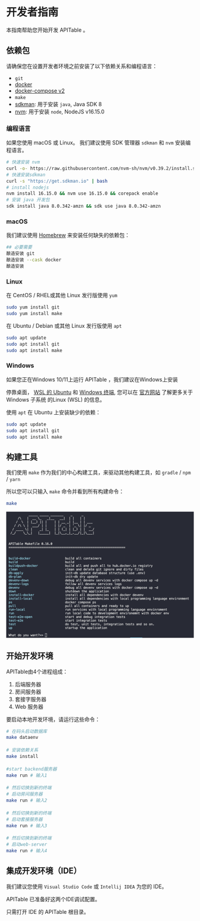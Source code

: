 # 开发者指南

本指南帮助您开始开发 APITable 。

## 依赖包

请确保您在设置开发者环境之前安装了以下依赖关系和编程语言：

- `git`
- [docker](https://docs.docker.com/engine/install/)
- [docker-compose v2](https://docs.docker.com/engine/install/)
- `make`
- [sdkman](https://sdkman.io/): 用于安装 `java`, Java SDK 8
- [nvm](https://github.com/nvm-sh/nvm): 用于安装 `node`, NodeJS v16.15.0


### 编程语言

如果您使用 macOS 或 Linux。 我们建议使用 SDK 管理器 `sdkman` 和 `nvm` 安装编程语言。

```bash
# 快速安装 nvm
curl -o- https://raw.githubusercontent.com/nvm-sh/nvm/v0.39.2/install.sh | bash
# 快速安装sdkman
curl -s "https://get.sdkman.io" | bash
# install nodejs 
nvm install 16.15.0 && nvm use 16.15.0 && corepack enable
# 安装 java 开发包
sdk install java 8.0.342-amzn && sdk use java 8.0.342-amzn
```

### macOS

我们建议使用 [Homebrew](https://brew.sh/) 来安装任何缺失的依赖包：

```bash
## 必要需要
酿造安装 git
酿造安装 --cask docker
酿造安装
```

### Linux

在 CentOS / RHEL或其他 Linux 发行版使用 `yum`

```bash
sudo yum install git
sudo yum install make
```

在 Ubuntu / Debian 或其他 Linux 发行版使用 `apt`

```bash
sudo apt update
sudo apt install git
sudo apt install make
```


### Windows

如果您正在Windows 10/11上运行 APITable ，我们建议在Windows</a>上安装

停靠桌面， [WSL 的 Ubuntu](https://ubuntu.com/wsl) 和 [Windows 终端](https://aka.ms/terminal), 您可以在 [官方网站](https://learn.microsoft.com/en-us/windows/wsl) 了解更多关于 Windows 子系统 的Linux (WSL) 的信息。</p> 

使用 `apt` 在 Ubuntu 上安装缺少的依赖：



```bash
sudo apt update
sudo apt install git
sudo apt install make
```





## 构建工具

我们使用 `make` 作为我们的中心构建工具，来驱动其他构建工具，如 `gradle` / `npm` / `yarn`

所以您可以只输入 `make` 命令并看到所有构建命令：



```bash
make
```


![命令截图](../static/make.png)





## 开始开发环境

APITable由4个进程组成：

1. 后端服务器
2. 房间服务器
3. 套接字服务器
4. Web 服务器

要启动本地开发环境，请运行这些命令：



```bash
# 在码头启动数据库
make dataenv 

# 安装依赖关系
make install

#start backend服务器
make run # 输入1  

# 然后切换到新的终端
# 启动房间服务器
make run # 输入2

# 然后切换到新的终端
# 启动套接服务器
make run # 输入3  

# 然后切换到新的终端
# 启动web-server
make run # 输入4

```







## 集成开发环境（IDE）

我们建议您使用 `Visual Studio Code` 或 `Intellij IDEA` 为您的 IDE。

APITable 已准备好这两个IDE调试配置。

只需打开 IDE 的 APITable 根目录。
